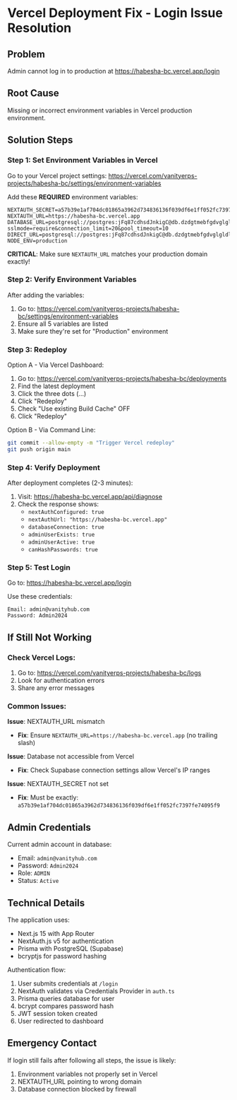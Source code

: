 # Vercel Deployment Fix - Login Issue Resolution

## Problem
Admin cannot log in to production at https://habesha-bc.vercel.app/login

## Root Cause
Missing or incorrect environment variables in Vercel production environment.

## Solution Steps

### Step 1: Set Environment Variables in Vercel

Go to your Vercel project settings: https://vercel.com/vanityerps-projects/habesha-bc/settings/environment-variables

Add these **REQUIRED** environment variables:

```
NEXTAUTH_SECRET=a57b39e1af704dc01865a3962d734836136f039df6e1ff052fc7397fe74095f9
NEXTAUTH_URL=https://habesha-bc.vercel.app
DATABASE_URL=postgresql://postgres:jFq87cdhsdJnkigC@db.dzdgtmebfgdvglgldlph.supabase.co:5432/postgres?sslmode=require&connection_limit=20&pool_timeout=10
DIRECT_URL=postgresql://postgres:jFq87cdhsdJnkigC@db.dzdgtmebfgdvglgldlph.supabase.co:5432/postgres
NODE_ENV=production
```

**CRITICAL**: Make sure `NEXTAUTH_URL` matches your production domain exactly!

### Step 2: Verify Environment Variables

After adding the variables:
1. Go to: https://vercel.com/vanityerps-projects/habesha-bc/settings/environment-variables
2. Ensure all 5 variables are listed
3. Make sure they're set for "Production" environment

### Step 3: Redeploy

Option A - Via Vercel Dashboard:
1. Go to: https://vercel.com/vanityerps-projects/habesha-bc/deployments
2. Find the latest deployment
3. Click the three dots (...)
4. Click "Redeploy"
5. Check "Use existing Build Cache" OFF
6. Click "Redeploy"

Option B - Via Command Line:
```bash
git commit --allow-empty -m "Trigger Vercel redeploy"
git push origin main
```

### Step 4: Verify Deployment

After deployment completes (2-3 minutes):

1. Visit: https://habesha-bc.vercel.app/api/diagnose
2. Check the response shows:
   - `nextAuthConfigured: true`
   - `nextAuthUrl: "https://habesha-bc.vercel.app"`
   - `databaseConnection: true`
   - `adminUserExists: true`
   - `adminUserActive: true`
   - `canHashPasswords: true`

### Step 5: Test Login

Go to: https://habesha-bc.vercel.app/login

Use these credentials:
```
Email: admin@vanityhub.com
Password: Admin2024
```

## If Still Not Working

### Check Vercel Logs:
1. Go to: https://vercel.com/vanityerps-projects/habesha-bc/logs
2. Look for authentication errors
3. Share any error messages

### Common Issues:

**Issue**: NEXTAUTH_URL mismatch
- **Fix**: Ensure `NEXTAUTH_URL=https://habesha-bc.vercel.app` (no trailing slash)

**Issue**: Database not accessible from Vercel
- **Fix**: Check Supabase connection settings allow Vercel's IP ranges

**Issue**: NEXTAUTH_SECRET not set
- **Fix**: Must be exactly: `a57b39e1af704dc01865a3962d734836136f039df6e1ff052fc7397fe74095f9`

## Admin Credentials

Current admin account in database:
- Email: `admin@vanityhub.com`
- Password: `Admin2024`
- Role: `ADMIN`
- Status: `Active`

## Technical Details

The application uses:
- Next.js 15 with App Router
- NextAuth.js v5 for authentication
- Prisma with PostgreSQL (Supabase)
- bcryptjs for password hashing

Authentication flow:
1. User submits credentials at `/login`
2. NextAuth validates via Credentials Provider in `auth.ts`
3. Prisma queries database for user
4. bcrypt compares password hash
5. JWT session token created
6. User redirected to dashboard

## Emergency Contact

If login still fails after following all steps, the issue is likely:
1. Environment variables not properly set in Vercel
2. NEXTAUTH_URL pointing to wrong domain
3. Database connection blocked by firewall
